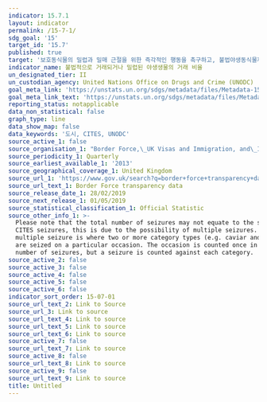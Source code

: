 ```yaml
---
indicator: 15.7.1
layout: indicator
permalink: /15-7-1/
sdg_goal: '15'
target_id: '15.7'
published: true
target: '보호동식물의 밀렵과 밀매 근절을 위한 즉각적인 행동을 촉구하고, 불법야생동식물제품의 수요와 공급에 대응'
indicator_name: 불법적으로 거래되거나 밀렵된 야생생물의 거래 비율
un_designated_tier: II
un_custodian_agency: United Nations Office on Drugs and Crime (UNODC)
goal_meta_link: 'https://unstats.un.org/sdgs/metadata/files/Metadata-15-07-01.pdf'
goal_meta_link_text: 'https://unstats.un.org/sdgs/metadata/files/Metadata-15-07-01.pdf'
reporting_status: notapplicable
data_non_statistical: false
graph_type: line
data_show_map: false
data_keywords: '도시, CITES, UNODC'
source_active_1: false
source_organisation_1: "Border Force,\_UK Visas and Immigration, and\_Immigration Enforcement"
source_periodicity_1: Quarterly
source_earliest_available_1: '2013'
source_geographical_coverage_1: United Kingdom
source_url_1: 'https://www.gov.uk/search?q=border+force+transparency+data'
source_url_text_1: Border Force transparency data
source_release_date_1: 28/02/2019
source_next_release_1: 01/05/2019
source_statistical_classification_1: Official Statistic
source_other_info_1: >-
  Please note that the total number of seizures may not equate to the sum of the
  CITES seizures, this is due to the possibility of multiple seizures. A
  multiple seizure is where two or more category types (e.g. caviar and timber)
  are seized on a particular occasion. The occasion is counted once in the total
  number of seizures, but a seizure is counted against each category.
source_active_2: false
source_active_3: false
source_active_4: false
source_active_5: false
source_active_6: false
indicator_sort_order: 15-07-01
source_url_text_2: Link to Source
source_url_3: Link to source
source_url_text_4: Link to source
source_url_text_5: Link to source
source_url_text_6: Link to source
source_active_7: false
source_url_text_7: Link to source
source_active_8: false
source_url_text_8: Link to source
source_active_9: false
source_url_text_9: Link to source
title: Untitled
---
```

